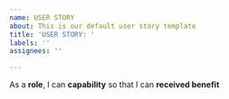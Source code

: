 ```yaml
---
name: USER STORY
about: This is our default user story template
title: 'USER STORY: '
labels: ''
assignees: ''

---
```


As a **role**, I can **capability** so that I can **received benefit**
